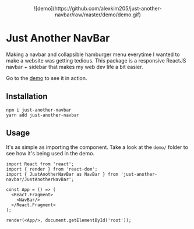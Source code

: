 <p align="center">
![demo](https://github.com/alexkim205/just-another-navbar/raw/master/demo/demo.gif)
</p>

# Just Another NavBar

Making a navbar and collapsible hamburger menu everytime I wanted to make a website was getting tedious. This package is a responsive ReactJS navbar + sidebar that makes my web dev life a bit easier.

Go to the [demo](https://alexkim205.github.io/just-another-navbar/) to see it in action.

## Installation

```{bash}
npm i just-another-navbar
yarn add just-another-navbar
```

## Usage

It's as simple as importing the component. Take a look at the `demo/` folder to see how it's being used in the demo.

```{javascript}
import React from 'react';
import { render } from 'react-dom';
import { JustAnotherNavBar as NavBar } from 'just-another-navbar/JustAnotherNavBar';

const App = () => (
  <React.Fragment>
    <NavBar/>
  </React.Fragment>
);

render(<App/>, document.getElementById('root'));
```